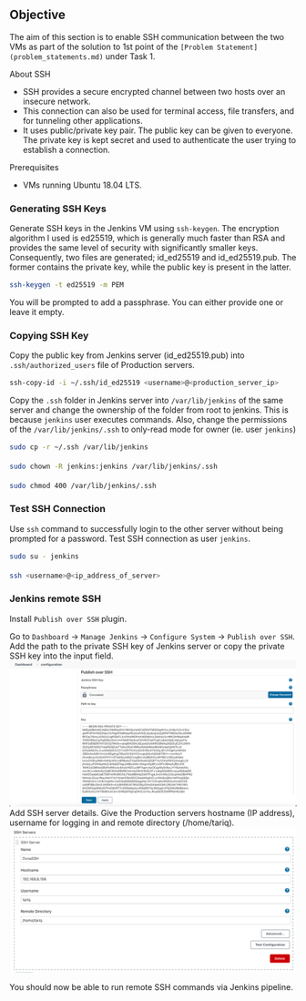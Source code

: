 ## **Objective**

The aim of this section is to enable SSH communication between the two VMs as part of the solution to 1st point of the `[Problem Statement](problem_statements.md)` under Task 1.

About SSH

-   SSH provides a secure encrypted channel between two hosts over an insecure network.
-   This connection can also be used for terminal access, file transfers, and for tunneling other applications.
-   It uses public/private key pair. The public key can be given to everyone. The private key is kept secret and used to authenticate the user trying to establish a connection.

Prerequisites

-   VMs running Ubuntu 18.04 LTS.

### **Generating SSH Keys**
Generate SSH keys in the Jenkins VM using `ssh-keygen`. The encryption algorithm I used is ed25519, which is generally much faster than RSA and provides the same level of security with significantly smaller keys. Consequently, two files are generated; id_ed25519 and id_ed25519.pub. The former contains the private key, while the public key is present in the latter.
    
```bash
ssh-keygen -t ed25519 -m PEM
```
    
You will be prompted to add a passphrase. You can either provide one or leave it empty.
    

### **Copying SSH Key**

Copy the public key from Jenkins server (id_ed25519.pub) into `.ssh/authorized_users` file of Production servers.

```bash
ssh-copy-id -i ~/.ssh/id_ed25519 <username>@<production_server_ip>
```
    
Copy the `.ssh` folder in Jenkins server into `/var/lib/jenkins` of the same server and change the ownership of the folder from root to jenkins. This is because `jenkins` user executes commands. Also, change the permissions of the `/var/lib/jenkins/.ssh` to only-read mode for owner (ie. user `jenkins`)
    
```bash
sudo cp -r ~/.ssh /var/lib/jenkins

sudo chown -R jenkins:jenkins /var/lib/jenkins/.ssh

sudo chmod 400 /var/lib/jenkins/.ssh
```
    

### **Test SSH Connection**

Use `ssh` command to successfully login to the other server without being prompted for a password. Test SSH connection as user `jenkins`.

```bash
sudo su - jenkins

ssh <username>@<ip_address_of_server>
```

### **Jenkins remote SSH**

Install `Publish over SSH` plugin.
    
Go to `Dashboard` → `Manage Jenkins` → `Configure System` → `Publish over SSH`. Add the path to the private SSH key of Jenkins server or copy the private SSH key into the input field. <br>
![Screenshot](img/ssh_connection_1.png)
    <br>
Add SSH server details. Give the Production servers hostname (IP address), username for logging in and remote directory (/home/tariq).
![Screenshot](img/ssh_connection_2.png)<br>
    
You should now be able to run remote SSH commands via Jenkins pipeline.
